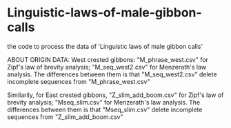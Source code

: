 # Linguistic-laws-of-male-gibbon-calls
the code to process the data of 'Linguistic laws of male gibbon calls'


ABOUT ORIGIN DATA:
West crested gibbons: "M_phrase_west.csv" for Zipf's law of brevity analysis; "M_seq_west2.csv" for Menzerath's law analysis. The differences between them is that "M_seq_west2.csv" delete incomplete sequences from "M_phrase_west.csv"

Similarily, for East crested gibbons, "Z_slim_add_boom.csv" for Zipf's law of brevity analysis; "Mseq_slim.csv" for Menzerath's law analysis. The differences between them is that "Mseq_slim.csv" delete incomplete sequences from "Z_slim_add_boom.csv"

